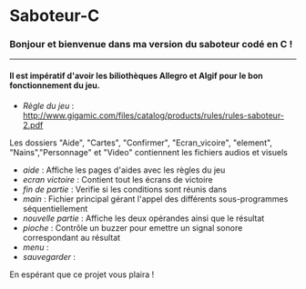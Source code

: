 # Saboteur-C

### Bonjour et bienvenue dans ma version du saboteur codé en C !

*** 
#### Il est impératif d'avoir les biliothèques Allegro et Algif pour le bon fonctionnement du jeu.

* _Règle du jeu_ :  http://www.gigamic.com/files/catalog/products/rules/rules-saboteur-2.pdf

Les dossiers "Aide", "Cartes", "Confirmer", "Ecran_vicoire", "element", "Nains","Personnage" et "Video" contiennent les fichiers audios et visuels

  * _aide_ : Affiche les pages d'aides avec les règles du jeu 
  * _ecran victoire_ : Contient tout les écrans de victoire 
  * _fin de partie_ : Verifie si les conditions sont réunis dans 
  * _main_ : Fichier principal gérant l'appel des différents sous-programmes séquentiellement
  * _nouvelle partie_ : Affiche les deux opérandes ainsi que le résultat
  * _pioche_ : Contrôle un buzzer pour emettre un signal sonore correspondant au résultat
  * _menu_ :
  * _sauvegarder_ : 


En espérant que ce projet vous plaira ! 
